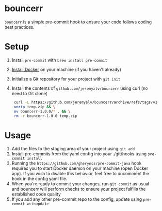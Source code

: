 # bouncerr
`bouncerr` is a simple pre-commit hook to ensure your code follows coding best practices.

# Setup
1. Install `pre-commit` with `brew install pre-commit`
2. [Install Docker](https://docs.docker.com/engine/install/) on your machine (if you haven't already)
3. Initialize a Git repository for your project with `git init`
4. Install the contents of `github.com/jeremyalv/bouncerr` using curl (no need to Git clone)

   ```bash
    curl -L https://github.com/jeremyalv/bouncerr/archive/refs/tags/v1.0.0.zip -o temp.zip && \
    unzip temp.zip && \
    mv bouncerr-1.0.0/* . && \
    rm -r bouncerr-1.0.0 temp.zip
   ```

# Usage
1. Add the files to the staging area of your project using `git add`
2. Install pre-commits from the yaml config into your ./git/hooks using `pre-commit install`
3. Running the `https://github.com/gherynos/pre-commit-java` hook requires you to start Docker daemon on your machine (open Docker app). If you wish to disable this behavior, feel free to uncomment the hook in the config yaml file.
4. When you're ready to commit your changes, run `git commit` as usual and bouncerr will perform checks to ensure your project fulfills the established code quality
5. If you add any other pre-commit repo to the config, update using `pre-commit autoupdate`
